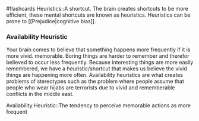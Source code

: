 #flashcards
Heuristics::A shortcut. The brain creates shortcuts to be more efficient, these mental shortcuts are known as heuristics. Heuristics can be prone to [[Prejudice|cognitive bias]].

### Availability Heuristic
Your brain comes to believe that something happens more frequently if it is more vivid. memorable. Boring things are harder to remember and therefor believed to occur less frequently. Because interesting things are more easily remembered, we have a heuristic/shortcut that makes us believe the vivid things are happening more often. Availability heuristics are what creates problems of stereotypes such as the problem where people assume that people who wear hijabs are terrorists due to vivid and rememberable conflicts in the middle east. 

Availability Heuristic::The tendency to perceive memorable actions as more frequent